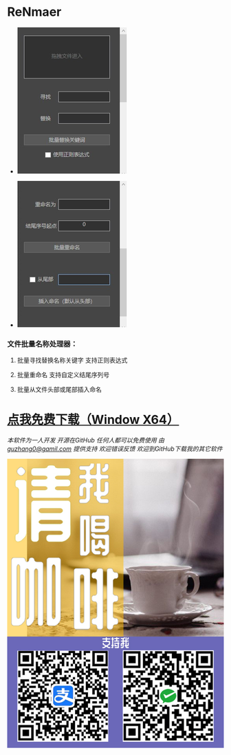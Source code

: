 # ReNmaer

  
  - ![ReNamer](1.jpg)

  - ![ReNamer](2.jpg)

### 文件批量名称处理器：

  1. 批量寻找替换名称关键字 支持正则表达式

  2. 批量重命名 支持自定义结尾序列号

  3. 批量从文件头部或尾部插入命名

# [点我免费下载（Window X64）](https://github.com/PMZeroSkyline/WPF_ReNamer/raw/master/ReNamer/ReNamer/bin/Release/ReNamer.exe)

*本软件为一人开发 开源在GitHub 任何人都可以免费使用 由 guzhang0@gamil.com 提供支持 欢迎错误反馈 欢迎到GitHub下载我的其它软件*

![ReNamer](3.jpg)